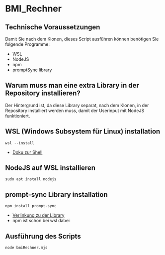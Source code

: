 # BMI_Rechner

## Technische Voraussetzungen
Damit Sie nach dem Klonen, dieses Script ausführen können benötigen Sie folgende Programme:
- WSL
- NodeJS
- npm
- promptSync library

## Warum muss man eine extra Library in der Repository installieren?
Der Hintergrund ist, da diese Library separat, nach dem Klonen, in der Repository installiert werden muss, damit der Userinput mit NodeJS funktioniert.

## WSL (Windows Subsystem für Linux) installation
```shell
wsl --install
```
- [Doku zur Shell](https://learn.microsoft.com/en-us/windows/wsl/)

## NodeJS auf WSL installieren
```shell
sudo apt install nodejs
```

## prompt-sync Library installation
```shell
npm install prompt-sync
```
- [Verlinkung zu der Library](https://www.npmjs.com/package/prompt-sync?activeTab=readme)
- npm ist schon bei wsl dabei

## Ausführung des Scripts
```shell
node bmiRechner.mjs
```